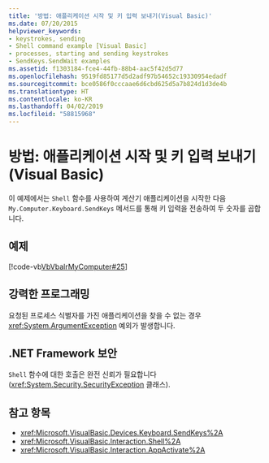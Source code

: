 ```yaml
---
title: '방법: 애플리케이션 시작 및 키 입력 보내기(Visual Basic)'
ms.date: 07/20/2015
helpviewer_keywords:
- keystrokes, sending
- Shell command example [Visual Basic]
- processes, starting and sending keystrokes
- SendKeys.SendWait examples
ms.assetid: f1303184-fce4-44fb-88b4-aac5f42d5d77
ms.openlocfilehash: 9519fd85177d5d2adf97b54652c19330954edadf
ms.sourcegitcommit: bce0586f0cccaae6d6cbd625d5a7b824d1d3de4b
ms.translationtype: HT
ms.contentlocale: ko-KR
ms.lasthandoff: 04/02/2019
ms.locfileid: "58815968"
---
```

# <a name="how-to-start-an-application-and-send-it-keystrokes-visual-basic"></a>방법: 애플리케이션 시작 및 키 입력 보내기(Visual Basic)
이 예제에서는 `Shell` 함수를 사용하여 계산기 애플리케이션을 시작한 다음 `My.Computer.Keyboard.SendKeys` 메서드를 통해 키 입력을 전송하여 두 숫자를 곱합니다.  
  
## <a name="example"></a>예제  
 [!code-vb[VbVbalrMyComputer#25](~/samples/snippets/visualbasic/VS_Snippets_VBCSharp/VbVbalrMyComputer/VB/Class2.vb#25)]  
  
## <a name="robust-programming"></a>강력한 프로그래밍  
 요청된 프로세스 식별자를 가진 애플리케이션을 찾을 수 없는 경우 <xref:System.ArgumentException> 예외가 발생합니다.  
  
## <a name="net-framework-security"></a>.NET Framework 보안  
 `Shell` 함수에 대한 호출은 완전 신뢰가 필요합니다(<xref:System.Security.SecurityException> 클래스).  
  
## <a name="see-also"></a>참고 항목

- <xref:Microsoft.VisualBasic.Devices.Keyboard.SendKeys%2A>
- <xref:Microsoft.VisualBasic.Interaction.Shell%2A>
- <xref:Microsoft.VisualBasic.Interaction.AppActivate%2A>
